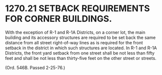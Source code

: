 1270.21 SETBACK REQUIREMENTS FOR CORNER BUILDINGS.
==================================================

With the exception of R-1 and R-1A Districts, on a corner lot, the main
building and its accessory structures are required to be set back the
same distance from all street right-of-way lines as is required for the
front setback in the district in which such structures are located. In
R-1 and R-1A Districts, the front yard setback from one street shall be
not less than fifty feet and shall be not less than thirty-five feet on
the other street or streets.

(Ord. 546B. Passed 2-25-76.)
